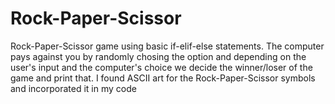 # Rock-Paper-Scissor
Rock-Paper-Scissor game using basic if-elif-else statements. The computer pays against you by randomly chosing the option and depending on the user's input and the computer's choice we decide the winner/loser of the game and print that. I found ASCII art for the Rock-Paper-Scissor symbols and incorporated it in my code
